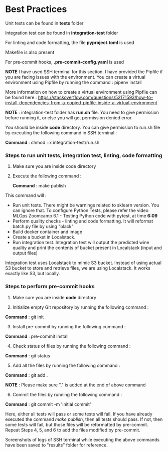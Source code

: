 # Best Practices

Unit tests can be found in **tests** folder

Integration test can be found in **integration-test** folder

For linting and code formatting, the file **pyproject.toml** is used

Makefile is also present

For pre-commit hooks, **.pre-commit-config.yaml** is used

**NOTE** I have used SSH terminal for this section. I have provided the Pipfile if you are facing issues with the environment. You can create a virtual environment using Pipfile by running the command : pipenv install

More information on how to create a virtual environment using Pipfile can be found here : 
https://stackoverflow.com/questions/52171593/how-to-install-dependencies-from-a-copied-pipfile-inside-a-virtual-environment

**NOTE** : integration-test folder has **run.sh** file. You need to give permission before running it, or else you will get permission denied error.

You should be inside **code** directory. You can give permission to run.sh file by executing the following command in SSH terminal : 

**Command** : chmod +x integration-test/run.sh

### Steps to run unit tests, integration test, linting, code formatting 

1. Make sure you are inside code directory

2. Execute the following command : 

   **Command** : make publish

This command will : 

* Run unit tests. There might be warnings related to sklearn version. You can ignore that. To configure Python Tests, please refer the video MLOps Zoomcamp 6.1 - Testing Python code with pytest, at time **6:09**
* Perform quality checks - linting and code formatting. It will reformat batch.py file by using "black"
* Build docker container and image
* Create a bucket in Localstack.
* Run integration test. Integration test will output the predicted wine quality and print the contents of bucket present in Localstack (input and output files)

Integration test uses Localstack to mimic S3 bucket. Instead of using actual S3 bucket to store and retrieve files, we are using Localstack. It works exactly like S3, but locally. 

### Steps to perform pre-commit hooks

1. Make sure you are inside **code** directory

2. Initialize empty Git repository by running the following command : 

**Command** : git init

3. Install pre-commit by running the following command : 

**Command** : pre-commit install

4. Check status of files by running the following command :

**Command** : git status

5. Add all the files by running the following command :

**Command** : git add .

**NOTE** : Please make sure "." is added at the end of above command

6. Commit the files by running the following command :

**Command** : git commit -m 'initial commit'

Here, either all tests will pass or some tests will fail. If you have already executed the command *make publish*, then all tests should pass. If not, then some tests will fail, but those files will be reformatted by pre-commit. Repeat Steps 4, 5, and 6 to add the files modified by pre-commit. 

Screenshots of logs of SSH terminal while executing the above commands have been saved to "results" folder for reference.
